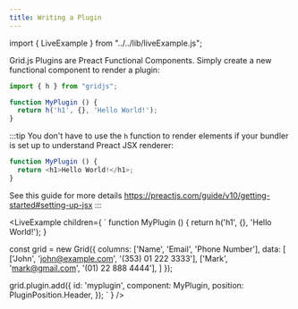 ```yaml
---
title: Writing a Plugin
---
```


import { LiveExample } from "../../lib/liveExample.js";

Grid.js Plugins are Preact Functional Components. Simply create a new functional component to render a plugin:

```js
import { h } from "gridjs";
```

```js
function MyPlugin () {
  return h('h1', {}, 'Hello World!');
}
```

:::tip
You don't have to use the `h` function to render elements if your bundler is set up to understand Preact JSX renderer:

```js
function MyPlugin () {
  return <h1>Hello World!</h1>;
}
```

See this guide for more details https://preactjs.com/guide/v10/getting-started#setting-up-jsx
:::

<LiveExample children={
`
function MyPlugin () {
  return h('h1', {}, 'Hello World!');
}
  
const grid = new Grid({
  columns: ['Name', 'Email', 'Phone Number'],
  data: [
    ['John', 'john@example.com', '(353) 01 222 3333'],
    ['Mark', 'mark@gmail.com',   '(01) 22 888 4444'],
  ]
});
  
grid.plugin.add({
  id: 'myplugin',
  component: MyPlugin,
  position: PluginPosition.Header,
});
`
} />
